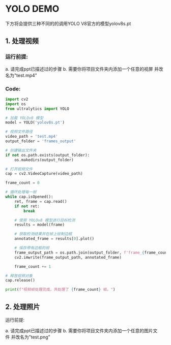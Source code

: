 # YOLO DEMO

下方将会提供三种不同的的调用YOLO V8官方的模型yolov8s.pt

## 1. 处理视频

### 运行前提:
a. 请完成ppt已描述过的步骤
b. 需要你将项目文件夹内添加一个任意的视屏 并改名为"test.mp4"

### Code:
```python
import cv2
import os
from ultralytics import YOLO

# 加载 YOLOv8 模型
model = YOLO('yolov8s.pt')

# 视频文件路径
video_path = 'test.mp4'
output_folder = 'frames_output'

# 创建输出文件夹
if not os.path.exists(output_folder):
    os.makedirs(output_folder)

# 打开视频文件
cap = cv2.VideoCapture(video_path)

frame_count = 0

# 循环处理每一帧
while cap.isOpened():
    ret, frame = cap.read()
    if not ret:
        break

    # 使用 YOLOv8 模型进行目标检测
    results = model(frame)

    # 获取检测结果并在帧上绘制边框
    annotated_frame = results[0].plot()

    # 保存带有边框的帧
    frame_output_path = os.path.join(output_folder, f'frame_{frame_count:04d}.jpg')
    cv2.imwrite(frame_output_path, annotated_frame)

    frame_count += 1

# 释放视频对象
cap.release()

print(f"视频帧处理完成，共处理了 {frame_count} 帧。")
```
## 2. 处理照片

运行前提:

a. 请完成ppt已描述过的步骤
b. 需要你将项目文件夹内添加一个任意的图片文件 并改名为"test.png"
